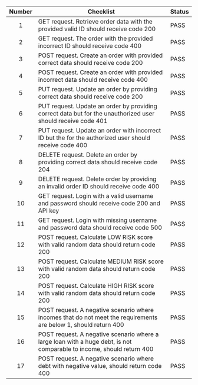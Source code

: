 | Number | Checklist                                                                                                             | Status |
| :----: | --------------------------------------------------------------------------------------------------------------------- | ------ |
|   1    | GET request. Retrieve order data with the provided valid ID should receive code 200                                   | PASS   |
|   2    | GET request. The order with the provided incorrect ID should receive code 400                                         | PASS   |
|   3    | POST request. Create an order with provided correct data should receive code 200                                      | PASS   |
|   4    | POST request. Create an order with provided incorrect data should receive code 400                                    | PASS   |
|   5    | PUT request. Update an order by providing correct data should receive code 200                                        | PASS   |
|   6    | PUT request. Update an order by providing correct data but for the unauthorized user should receive code 401          | PASS   |
|   7    | PUT request. Update an order with incorrect ID but the for the authorized user should receive code 400                | PASS   |
|   8    | DELETE request. Delete an order by providing correct data should receive code 204                                     | PASS   |
|   9    | DELETE request. Delete order by providing an invalid order ID should receive code 400                                 | PASS   |
|   10   | GET request. Login with a valid username and password should receive code 200 and API key                             | PASS   |
|   11   | GET request. Login with missing username and password data should receive code 500                                    | PASS   |
|   12   | POST request. Calculate LOW RISK score with valid random data should return code 200                                  | PASS   |
|   13   | POST request. Calculate MEDIUM RISK score with valid random data should return code 200                               | PASS   |
|   14   | POST request. Calculate HIGH RISK score with valid random data should return code 200                                 | PASS   |
|   15   | POST request. A negative scenario where incomes that do not meet the requirements are below 1, should return 400      | PASS   |
|   16   | POST request. A negative scenario where a large loan with a huge debt, is not comparable to income, should return 400 | PASS   |
|   17   | POST request. A negative scenario where debt with negative value, should return code 400                              | PASS   |
